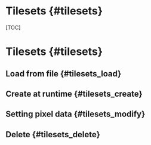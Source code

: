 # Tilesets {#tilesets}
[TOC]
# Tilesets {#tilesets}

## Load from file {#tilesets_load}

## Create at runtime {#tilesets_create}

## Setting pixel data {#tilesets_modify}

## Delete {#tilesets_delete}
